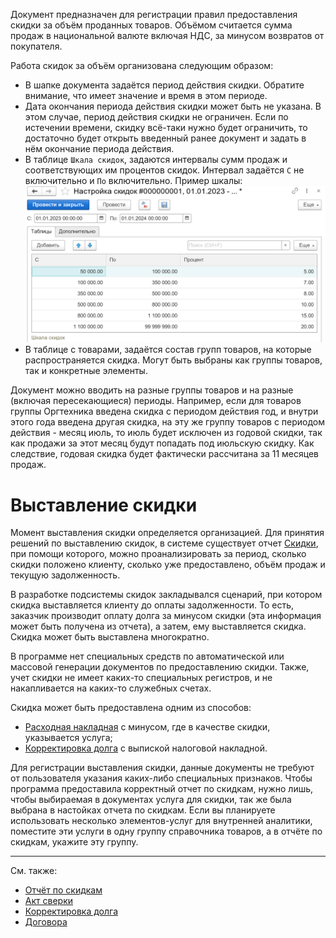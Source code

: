 Документ предназначен для регистрации правил предоставления скидки за объём проданных товаров. Объёмом считается сумма продаж в национальной валюте включая НДС, за минусом возвратов от покупателя.

Работа скидок за объём организована следующим образом:

- В шапке документа задаётся период действия скидки. Обратите внимание, что имеет значение и время в этом периоде.
- Дата окончания периода действия скидки может быть не указана. В этом случае, период действия скидки не ограничен. Если по истечении времени, скидку всё-таки нужно будет ограничить, то достаточно будет открыть введенный ранее документ и задать в нём окончание периода действия.
- В таблице `Шкала скидок`, задаются интервалы сумм продаж и соответствующих им процентов скидок. Интервал задаётся `С` не включительно и `По` включительно. Пример шкалы: ![](../img/20230625214151.png)
- В таблице с товарами, задаётся состав групп товаров, на которые распространяется скидка. Могут быть выбраны как группы товаров, так и конкретные элементы.

Документ можно вводить на разные группы товаров и на разные (включая пересекающиеся) периоды. Например, если для товаров группы Оргтехника введена скидка с периодом действия год, и внутри этого года введена другая скидка, на эту же группу товаров с периодом действия - месяц июль, то июль будет исключен из годовой скидки, так как продажи за этот месяц будут попадать под июльскую скидку. Как следствие, годовая скидка будет фактически рассчитана за 11 месяцев продаж.

# Выставление скидки <a name=invoice></a>

Момент выставления скидки определяется организацией. Для принятия решений по выставлению скидок, в системе существует отчет [Скидки](/r/Discounts), при помощи которого, можно проанализировать за период, сколько скидки положено клиенту, сколько уже предоставлено, объём продаж и текущую задолженность.

В разработке подсистемы скидок закладывался сценарий, при котором скидка выставляется клиенту до оплаты задолженности. То есть, заказчик производит оплату долга за минусом скидки (эта информация может быть получена из отчета), а затем, ему выставляется скидка. Скидка может быть выставлена многократно.

В программе нет специальных средств по автоматической или массовой генерации документов по предоставлению скидки. Также, учет скидки не имеет каких-то специальных регистров, и не накапливается на каких-то служебных счетах.

Скидка может быть предоставлена одним из способов:

- [Расходная накладная](/d/Invoice) с минусом, где в качестве скидки, указывается услуга;
- [Корректировка долга](/d/AdjustDebts) с выпиской налоговой накладной.

Для регистрации выставления скидки, данные документы не требуют от пользователя указания каких-либо специальных признаков. Чтобы программа предоставила корректный отчет по скидкам, нужно лишь, чтобы выбираемая в документах услуга для скидки, так же была выбрана в настойках отчета по скидкам. Если вы планируете использовать несколько элементов-услуг для внутренней аналитики, поместите эти услуги в одну группу справочника товаров, а в отчёте по скидкам, укажите эту группу.

---

См. также:

- [Отчёт по скидкам](/r/Discounts)
- [Акт сверки](/r/Reconciliation)
- [Корректировка долга](/d/AdjustDebts)
- [Договора](/c/Contracts)
